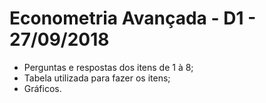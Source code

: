 # Econometria Avançada - D1 - 27/09/2018
* Perguntas e respostas dos itens de 1 à 8;
* Tabela utilizada para fazer os itens;
* Gráficos.
